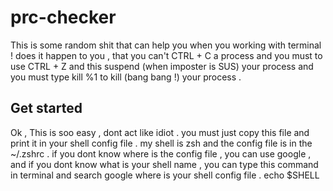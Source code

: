 # prc-checker 
This is some random shit that can help you when you working with terminal ! 
does it happen to you , that you can't CTRL + C a process and you must to use CTRL + Z and this suspend (when imposter is SUS) your process and you must type kill %1 to kill (bang bang !) your process .

## Get started 
Ok , This is soo easy , dont act like idiot . you must just copy this file and print it in your shell config file . my shell is zsh and the config file is in the ~/.zshrc . if you dont know where is the config file , you can use google , and if you dont know what is your shell name , you can type this command in terminal and search google where is your shell config file . 
	echo $SHELL
